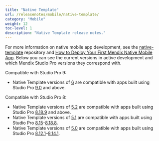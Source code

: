 ```yaml
---
title: "Native Template"
url: /releasenotes/mobile/native-template/
category: "Mobile"
weight: 12
toc-level: 1
description: "Native Template release notes."
---
```


For more information on native mobile app development, see the [native-template](https://github.com/mendix/native-template/) repository and [How to Deploy Your First Mendix Native Mobile App](/howto/mobile/deploying-native-app). Below you can see the current versions in active development and which Mendix Studio Pro versions they correspond with.

Compatible with Studio Pro 9:

* Native Template versions of [6](nt-6-rn) are compatible with apps built using Studio Pro [9.0](/releasenotes/studio-pro/9.0) and above. 

Compatible with Studio Pro 8:

* Native Template versions of [5.2](nt-5.2-rn) are compatible with apps built using Studio Pro [8.18.9](/releasenotes/studio-pro/8.18#8189) and above.
* Native Template versions of [5.1](nt-5.1-rn) are compatible with apps built using Studio Pro [8.15](/releasenotes/studio-pro/8.15)-[8.18.8](/releasenotes/studio-pro/8.18#8188).
* Native Template versions of [5.0](nt-5.0-rn) are compatible with apps built using Studio Pro [8.12.1](/releasenotes/studio-pro/8.12#8121)–[8.14.1](/releasenotes/studio-pro/8.14).